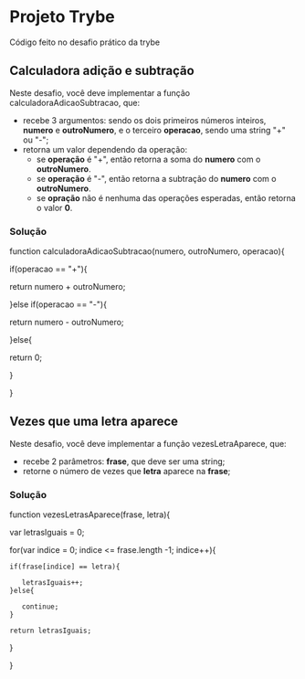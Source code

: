 # Projeto Trybe
Código feito no desafio prático da trybe

## Calculadora adição e subtração
Neste desafio, você deve implementar a função calculadoraAdicaoSubtracao, que:
- recebe 3 argumentos: sendo os dois primeiros números inteiros, **numero** e **outroNumero**, e o terceiro **operacao**, sendo uma string "+" ou "-";
- retorna um valor dependendo da operação:
   - se **operação** é "+", então retorna a soma do **numero** com o **outroNumero**.
   - se **operação** é "-", então retorna a subtração do **numero** com o **outroNumero**.
   - se **opração** não é nenhuma das operações esperadas, então retorna o valor **0**.


### Solução
function calculadoraAdicaoSubtracao(numero, outroNumero, operacao){

if(operacao == "+"){

   return numero + outroNumero;
   
}else if(operacao == "-"){

   return numero - outroNumero;
   
}else{

   return 0;
   
}

}


## Vezes que uma letra aparece
Neste desafio, você deve implementar a função vezesLetraAparece, que:
- recebe 2 parâmetros: **frase**, que deve ser uma string;
- retorne o número de vezes que **letra** aparece na **frase**;


### Solução 
function vezesLetrasAparece(frase, letra){

var letrasIguais = 0;

for(var indice = 0; indice <= frase.length -1; indice++){

    if(frase[indice] == letra){
    
       letrasIguais++;
    }else{
    
       continue;
    }
    
    return letrasIguais;
}

}
